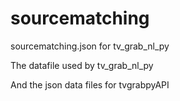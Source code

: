 # sourcematching
sourcematching.json for tv_grab_nl_py

The datafile used by tv_grab_nl_py

And the json data files for tvgrabpyAPI
